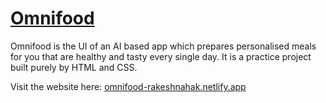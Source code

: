 # [Omnifood](https://omnifood-rakeshnahak.netlify.app/)
Omnifood is the UI of an AI based app which prepares personalised meals for you that are healthy and tasty every single day. It is a practice project built purely by HTML and CSS. 

Visit the website here: [omnifood-rakeshnahak.netlify.app](https://omnifood-rakeshnahak.netlify.app/)

